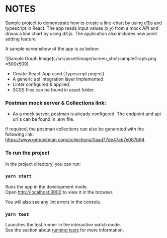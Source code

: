 # NOTES
Sample project to demonstrate how to create a line-chart by using d3js and typescript in React. 
The app reads input values (x,y) from a mock API and drwas a line chart by using d3.js. 
The application also includes new point adding feature.

A sample screenshow of the app is as below:
  
![Sample Graph Image](./src/asset/image/screen_shot/sampleGraph.png =500x500)

- Create-React-App used (Typescript project) 
- A generic api integration layer implemented
- Linter configured & applied.
- SCSS files can be found in asset folder.

### Postman mock server & Collections link:
- As a mock server, postman is already configured. The endpoint and api url's can be found in .env file. 

if required, the postman collections can also be generated with the following link: 
https://www.getpostman.com/collections/0aad77de47ab7e087b94


### To run the project
In the project directory, you can run:
### `yarn start`
Runs the app in the development mode.<br />
Open [http://localhost:3000](http://localhost:3000) to view it in the browser.

You will also see any lint errors in the console.

### `yarn test`
Launches the test runner in the interactive watch mode.<br />
See the section about [running tests](https://facebook.github.io/create-react-app/docs/running-tests) for more information.

 

